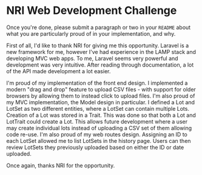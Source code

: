 # NRI Web Development Challenge
Once you're done, please submit a paragraph or two in your `README` about what you are particularly proud of in your implementation, and why.

First of all, I'd like to thank NRI for giving me this opportunity. Laravel is a new framework for me, however I've had experience in the LAMP stack and developing MVC web apps. To me, Laravel seems very powerful and development was very intuitive. After reading through documentation, a lot of the API made development a lot easier.

I'm proud of my implementation of the front end design. I implemented a modern "drag and drop" feature to upload CSV files - with support for older browsers by allowing them to instead click to upload files. I'm also proud of my MVC implementation, the Model design in particular. I defined a Lot and LotSet as two different entities, where a LotSet can contain multiple Lots. Creation of a Lot was stored in a Trait. This was done so that both a Lot and LotTrait could create a Lot. This allows future development where a user may create individual lots instead of uploading a CSV set of them allowing code re-use.
I'm also proud of my web routes design. Assigning an ID to each LotSet allowed me to list LotSets in the history page. Users can then review LotSets they previously uploaded based on either the ID or date uploaded.

Once again, thanks NRI for the opportunity.

